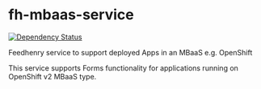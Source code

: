 # fh-mbaas-service
[![Dependency Status](https://img.shields.io/david/feedhenry-templates/fh-mbaas-service.svg?style=flat-square)](https://david-dm.org/feedhenry-templates/fh-mbaas-service)

Feedhenry service to support deployed Apps in an MBaaS e.g. OpenShift

This service supports Forms functionality for applications running on OpenShift v2 MBaaS type.
